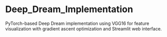 # Deep_Dream_Implementation
PyTorch-based Deep Dream implementation using VGG16 for feature visualization with gradient ascent optimization and Streamlit web interface.

